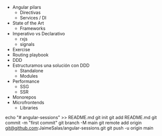 - Angular pilars
    - Directivas
    - Services / DI
- State of the Art
    - Frameworks
- Imperativo vs Declarativo
    - rxjs
    - signals
- Exercise
- Routing playbook
- DDD
- Estructuramos una solución con DDD
    - Standalone
    - Modules
- Performance
    - SSG
    - SSR
- Monorepos
- Microfrontends
    - Libraries

echo "# angular-sessions" >> README.md
git init
git add README.md
git commit -m "first commit"
git branch -M main
git remote add origin git@github.com:JaimeSalas/angular-sessions.git
git push -u origin main